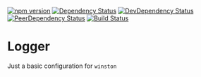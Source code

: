 [![npm version](https://badge.fury.io/js/@salim/logger.svg)](http://badge.fury.io/js/@salim/logger)
[![Dependency Status](https://david-dm.org/salimkayabasi/@salim/logger.svg)](https://david-dm.org/salimkayabasi/@salim/logger)
[![DevDependency Status](https://david-dm.org/salimkayabasi/@salim/logger/dev-status.svg)](https://david-dm.org/salimkayabasi/@salim/logger#info=devDependencies)
[![PeerDependency Status](https://david-dm.org/salimkayabasi/@salim/logger/peer-status.svg)](https://david-dm.org/salimkayabasi/@salim/logger#info=peerDependencies)
[![Build Status](https://travis-ci.org/salimkayabasi/@salim/logger.svg?branch=master)](https://travis-ci.org/salimkayabasi/@salim/logger)

# Logger

Just a basic configuration for `winston`
